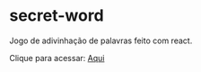 # secret-word

Jogo de adivinhação de palavras feito com react.

Clique para acessar: [Aqui](https://leobez.github.io/secret-word/)
